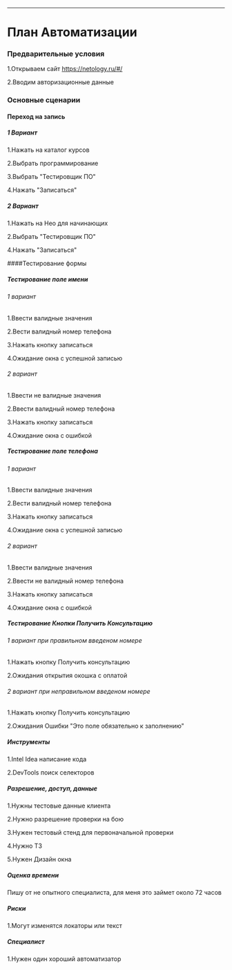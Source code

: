 ---
# План Автоматизации

### Предварительные условия

1.Открываем сайт https://netology.ru/#/

2.Вводим авторизационные данные

### Основные сценарии

#### Переход на запись

##### 1 Вариант

1.Нажать на каталог курсов

2.Выбрать программирование

3.Выбрать "Тестировщик ПО"

4.Нажать "Записаться"

##### 2 Вариант

1.Нажать на Нео для начинающих

2.Выбрать "Тестировщик ПО"

4.Нажать "Записаться"

####Тестирование формы

##### Тестирование поле имени

###### 1 вариант

1.Ввести валидные значения

2.Вести валидный номер телефона

3.Нажать кнопку записаться

4.Ожидание окна с успешной записью

###### 2 вариант

1.Ввести не валидные значения

2.Ввести валидный номер телефона

3.Нажать кнопку записаться

4.Ожидание окна с ошибкой

##### Тестирование поле телефона

###### 1 вариант

1.Ввести валидные значения

2.Вести валидный номер телефона

3.Нажать кнопку записаться

4.Ожидание окна с успешной записью

###### 2 вариант

1.Ввести валидные значения

2.Ввести не валидный номер телефона

3.Нажать кнопку записаться

4.Ожидание окна с ошибкой

##### Тестирование Кнопки Получить Консультацию

###### 1 вариант при правильном введеном номере

1.Нажать кнопку Получить консультацию

2.Ожидания открытия окошка с оплатой 

###### 2 вариант при неправильном введеном номере

1.Нажать кнопку Получить консультацию

2.Ожидания Ошибки "Это поле обязательно к заполнению"

##### Инструменты

1.Intel Idea написание кода

2.DevTools поиск селекторов

##### Разрешение, доступ, данные

1.Нужны тестовые данные клиента

2.Нужно разрешение проверки на бою

3.Нужен тестовый стенд для первоначальной проверки

4.Нужно ТЗ

5.Нужен Дизайн окна

##### Оценка времени

 Пишу от не опытного специалиста, для меня это займет около 72 часов

##### Риски

1.Могут изменятся локаторы или текст

##### Специалист

1.Нужен один хороший автоматизатор






